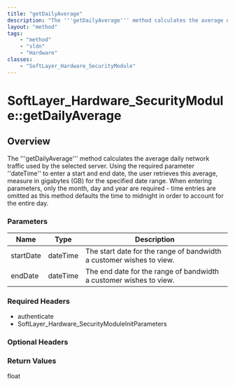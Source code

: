 ```yaml
---
title: "getDailyAverage"
description: "The '''getDailyAverage''' method calculates the average daily network traffic used by the selected server. Using the req... "
layout: "method"
tags:
    - "method"
    - "sldn"
    - "Hardware"
classes:
    - "SoftLayer_Hardware_SecurityModule"
---
```

# SoftLayer_Hardware_SecurityModule::getDailyAverage
## Overview 
The '''getDailyAverage''' method calculates the average daily network traffic used by the selected server. Using the required parameter ''dateTime'' to enter a start and end date, the user retrieves this average, measure in gigabytes (GB) for the specified date range. When entering parameters, only the month, day and year are required - time entries are omitted as this method defaults the time to midnight in order to account for the entire day. 

### Parameters 
|Name | Type | Description |
| --- | --- | --- |
|startDate| dateTime| The start date for the range of bandwidth a customer wishes to view.|
|endDate| dateTime| The end date for the range of bandwidth a customer wishes to view.|


### Required Headers
* authenticate
* SoftLayer_Hardware_SecurityModuleInitParameters

### Optional Headers

### Return Values
float

